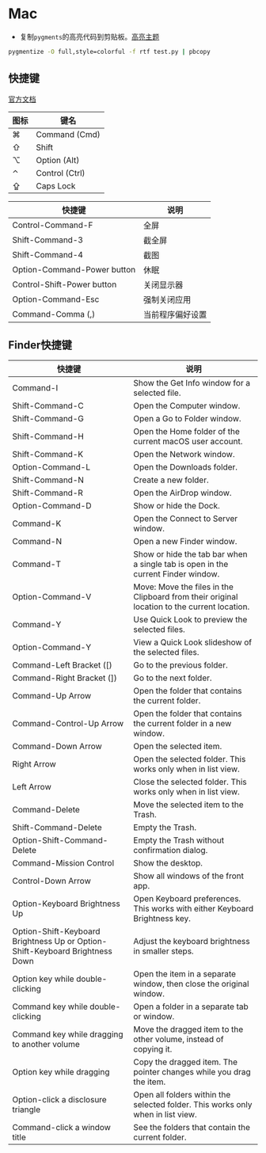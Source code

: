 # Mac

- 复制`pygments`的高亮代码到剪贴板。[高亮主题](https://help.farbox.com/pygments.html)

```bash
pygmentize -O full,style=colorful -f rtf test.py | pbcopy
```

## 快捷键

[官方文档](https://support.apple.com/en-hk/HT201236)

图标 | 键名
---  | ---
⌘    | Command (Cmd)
⇧   | Shift
⌥    | Option (Alt)
⌃    | Control (Ctrl)
⇪    | Caps Lock

快捷键                        | 说明
---                           | ---
Control-Command-F             | 全屏
Shift-Command-3               | 截全屏
Shift-Command-4               | 截图
Option-Command-Power button | 休眠
Control-Shift-Power button  | 关闭显示器
Option-Command-Esc | 强制关闭应用
Command-Comma (,) | 当前程序偏好设置

## Finder快捷键

快捷键                        | 说明
---                           | ---
Command-I | Show the Get Info window for a selected file.
Shift-Command-C | Open the Computer window.
Shift-Command-G | Open a Go to Folder window.
Shift-Command-H | Open the Home folder of the current macOS user account.
Shift-Command-K | Open the Network window.
Option-Command-L | Open the Downloads folder.
Shift-Command-N | Create a new folder.
Shift-Command-R | Open the AirDrop window.
Option-Command-D | Show or hide the Dock.
Command-K | Open the Connect to Server window.
Command-N | Open a new Finder window.
Command-T | Show or hide the tab bar when a single tab is open in the current Finder window.
Option-Command-V | Move: Move the files in the Clipboard from their original location to the current location.
Command-Y | Use Quick Look to preview the selected files.
Option-Command-Y | View a Quick Look slideshow of the selected files.
Command-Left Bracket ([) | Go to the previous folder.
Command-Right Bracket (]) | Go to the next folder.
Command-Up Arrow | Open the folder that contains the current folder.
Command-Control-Up Arrow | Open the folder that contains the current folder in a new window.
Command-Down Arrow | Open the selected item.
Right Arrow | Open the selected folder. This works only when in list view.
Left Arrow | Close the selected folder. This works only when in list view.
Command-Delete | Move the selected item to the Trash.
Shift-Command-Delete | Empty the Trash.
Option-Shift-Command-Delete | Empty the Trash without confirmation dialog.
Command-Mission Control | Show the desktop. 
Control-Down Arrow | Show all windows of the front app.
Option-Keyboard Brightness Up | Open Keyboard preferences. This works with either Keyboard Brightness key.
Option-Shift-Keyboard Brightness Up or Option-Shift-Keyboard Brightness Down | Adjust the keyboard brightness in smaller steps.
Option key while double-clicking | Open the item in a separate window, then close the original window.
Command key while double-clicking | Open a folder in a separate tab or window.
Command key while dragging to another volume | Move the dragged item to the other volume, instead of copying it. 
Option key while dragging | Copy the dragged item. The pointer changes while you drag the item.
Option-click a disclosure triangle | Open all folders within the selected folder. This works only when in list view.
Command-click a window title | See the folders that contain the current folder.
